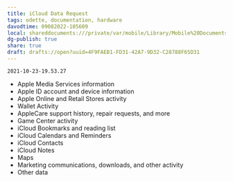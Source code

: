 ```yaml
---
title: iCloud Data Request
tags: odette, documentation, hardware
davodtime: 09082022-105609
local: shareddocuments:///private/var/mobile/Library/Mobile%20Documents/iCloud~md~obsidian/Documents/OBSHIDDIAN/drafts/4F9FAEB1-FD31-42A7-9D32-C28788F65D31.md
dg-publish: true
share: true
draft: drafts://open?uuid=4F9FAEB1-FD31-42A7-9D32-C28788F65D31
---
```

`2021-10-23-19.53.27`
- Apple Media Services information
- Apple ID account and device information
- Apple Online and Retail Stores activity
- Wallet Activity
- AppleCare support history, repair requests, and more
- Game Center activity
- iCloud Bookmarks and reading list
- iCloud Calendars and Reminders
- iCloud Contacts
- iCloud Notes
- Maps
- Marketing communications, downloads, and other activity
- Other data